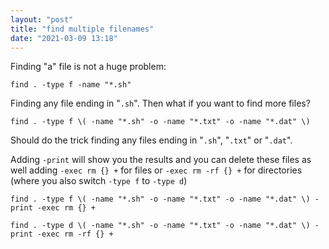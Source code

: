 ```yaml
---
layout: "post"
title: "find multiple filenames"
date: "2021-03-09 13:18"
---
```

Finding "a" file is not a huge problem:

```
find . -type f -name "*.sh"
```

Finding any file ending in "`.sh`". Then what if you want to find more files?

```
find . -type f \( -name "*.sh" -o -name "*.txt" -o -name "*.dat" \)
```

Should do the trick finding any files ending in "`.sh`", "`.txt`" or "`.dat`".

Adding `-print` will show you the results and you can delete these files as well adding `-exec rm {} +` for files or `-exec rm -rf {} +` for directories (where you also switch `-type f` to `-type d`)

  ```
  find . -type f \( -name "*.sh" -o -name "*.txt" -o -name "*.dat" \) -print -exec rm {} +

  find . -type d \( -name "*.sh" -o -name "*.txt" -o -name "*.dat" \) -print -exec rm -rf {} +
  ```
